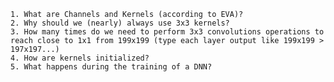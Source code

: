 
    1. What are Channels and Kernels (according to EVA)?
    2. Why should we (nearly) always use 3x3 kernels?
    3. How many times do we need to perform 3x3 convolutions operations to reach close to 1x1 from 199x199 (type each layer output like 199x199 > 197x197...)
    4. How are kernels initialized? 
    5. What happens during the training of a DNN?
